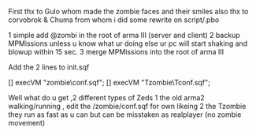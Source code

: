 First thx to Gulo whom made the zombie faces and their smiles 
also thx to corvobrok & Chuma from whom i did some rewrite on script/.pbo

1 simple add @zombi in the root of arma III  (server and client)
2 backup MPMissions unless u know what ur doing else ur pc will start shaking and blowup within 15 sec.
3 merge MPMissions into the root of arma III 

Add the 2 lines to init.sqf

[] execVM "zombie\conf.sqf";
[] execVM "Tzombie\Tconf.sqf";


Well what do u get ,2 different types of Zeds
1 the old arma2 walking/running , edit the /zombie/conf.sqf  for own likeing
2 the Tzombie they run as fast as u can but can be misstaken as realplayer (no zombie movement) 